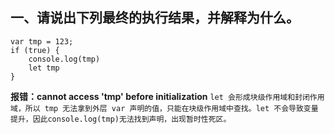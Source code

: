 ## 一、请说出下列最终的执行结果，并解释为什么。
```
var tmp = 123;
if (true) {
    console.log(tmp)
    let tmp
}
```
**报错：cannot access 'tmp' before initialization**
`let 会形成块级作用域和封闭作用域，所以 tmp 无法拿到外层 var 声明的值，只能在块级作用域中查找。let 不会导致变量提升，因此console.log(tmp)无法找到声明，出现暂时性死区。`
